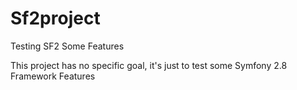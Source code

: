 
# Sf2project
Testing SF2 Some Features

This project has no specific goal, it's just to test
some Symfony 2.8 Framework Features

